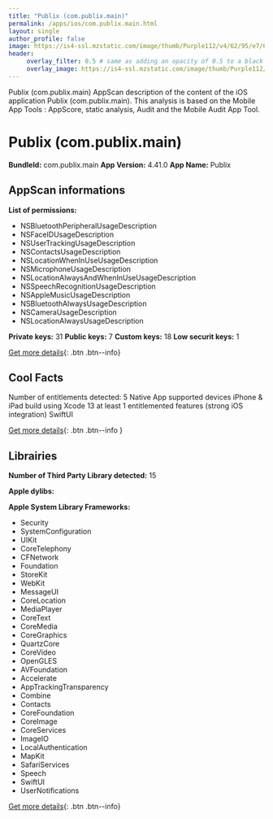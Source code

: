 ```yaml
---
title: "Publix (com.publix.main)"
permalink: /apps/ios/com.publix.main.html
layout: single
author_profile: false
image: https://is4-ssl.mzstatic.com/image/thumb/Purple112/v4/62/95/e7/6295e714-c046-1e95-ad4e-661409acf162/AppIcon-1x_U007emarketing-0-7-0-85-220.png/512x512bb.jpg
header: 
     overlay_filter: 0.5 # same as adding an opacity of 0.5 to a black background
     overlay_image: https://is4-ssl.mzstatic.com/image/thumb/Purple112/v4/62/95/e7/6295e714-c046-1e95-ad4e-661409acf162/AppIcon-1x_U007emarketing-0-7-0-85-220.png/512x512bb.jpg
---
```

Publix (com.publix.main) AppScan description of the content of the iOS application Publix (com.publix.main). This analysis is based on the Mobile App Tools : AppScore, static analysis, Audit and the Mobile Audit App Tool.

# Publix (com.publix.main)

**BundleId:** com.publix.main
**App Version:** 4.41.0
**App Name:** Publix


## AppScan informations 

**List of permissions:** 
- NSBluetoothPeripheralUsageDescription
- NSFaceIDUsageDescription
- NSUserTrackingUsageDescription
- NSContactsUsageDescription
- NSLocationWhenInUseUsageDescription
- NSMicrophoneUsageDescription
- NSLocationAlwaysAndWhenInUseUsageDescription
- NSSpeechRecognitionUsageDescription
- NSAppleMusicUsageDescription
- NSBluetoothAlwaysUsageDescription
- NSCameraUsageDescription
- NSLocationAlwaysUsageDescription
  
  
**Private keys:** 31
**Public keys:** 7
**Custom keys:** 18
**Low securit keys:** 1
  
[Get more details](/pricing.html){: .btn .btn--info}

## Cool Facts

Number of entitlements detected: 5
Native App
supported devices iPhone & iPad
build using Xcode 13
at least 1 entitlemented features (strong iOS integration)
SwiftUI
  
[Get more details](/pricing.html){: .btn .btn--info }

## Librairies 
**Number of Third Party Library detected:** 15


**Apple dylibs:**


**Apple System Library Frameworks:**
- Security
- SystemConfiguration
- UIKit
- CoreTelephony
- CFNetwork
- Foundation
- StoreKit
- WebKit
- MessageUI
- CoreLocation
- MediaPlayer
- CoreText
- CoreMedia
- CoreGraphics
- QuartzCore
- CoreVideo
- OpenGLES
- AVFoundation
- Accelerate
- AppTrackingTransparency
- Combine
- Contacts
- CoreFoundation
- CoreImage
- CoreServices
- ImageIO
- LocalAuthentication
- MapKit
- SafariServices
- Speech
- SwiftUI
- UserNotifications


  
[Get more details](/pricing.html){: .btn .btn--info}

